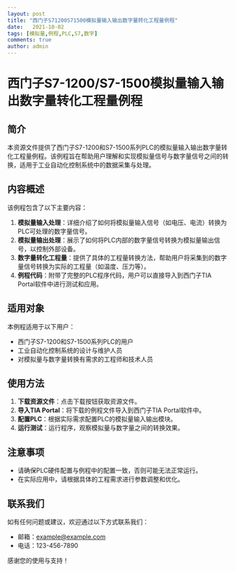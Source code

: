 ```yaml
---
layout: post
title: "西门子S71200S71500模拟量输入输出数字量转化工程量例程"
date:   2021-10-02
tags: [模拟量,例程,PLC,S7,数字]
comments: true
author: admin
---
```

# 西门子S7-1200/S7-1500模拟量输入输出数字量转化工程量例程

## 简介

本资源文件提供了西门子S7-1200和S7-1500系列PLC的模拟量输入输出数字量转化工程量例程。该例程旨在帮助用户理解和实现模拟量信号与数字量信号之间的转换，适用于工业自动化控制系统中的数据采集与处理。

## 内容概述

该例程包含了以下主要内容：

1. **模拟量输入处理**：详细介绍了如何将模拟量输入信号（如电压、电流）转换为PLC可处理的数字量信号。
2. **模拟量输出处理**：展示了如何将PLC内部的数字量信号转换为模拟量输出信号，以控制外部设备。
3. **数字量转化工程量**：提供了具体的工程量转换方法，帮助用户将采集到的数字量信号转换为实际的工程量（如温度、压力等）。
4. **例程代码**：附带了完整的PLC程序代码，用户可以直接导入到西门子TIA Portal软件中进行测试和应用。

## 适用对象

本例程适用于以下用户：

- 西门子S7-1200和S7-1500系列PLC的用户
- 工业自动化控制系统的设计与维护人员
- 对模拟量与数字量转换有需求的工程师和技术人员

## 使用方法

1. **下载资源文件**：点击下载按钮获取资源文件。
2. **导入TIA Portal**：将下载的例程文件导入到西门子TIA Portal软件中。
3. **配置PLC**：根据实际需求配置PLC的模拟量输入输出模块。
4. **运行测试**：运行程序，观察模拟量与数字量之间的转换效果。

## 注意事项

- 请确保PLC硬件配置与例程中的配置一致，否则可能无法正常运行。
- 在实际应用中，请根据具体的工程需求进行参数调整和优化。

## 联系我们

如有任何问题或建议，欢迎通过以下方式联系我们：

- 邮箱：example@example.com
- 电话：123-456-7890

感谢您的使用与支持！
